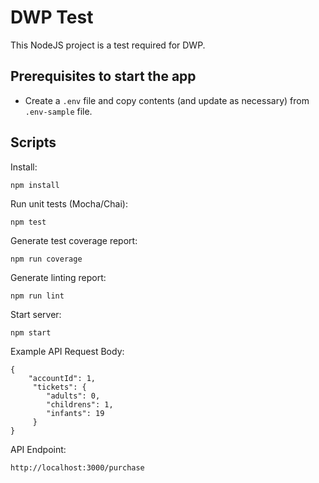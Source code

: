 # DWP Test

This NodeJS project is a test required for DWP.

## Prerequisites to start the app

- Create a `.env` file and copy contents (and update as necessary) from `.env-sample` file.

## Scripts

Install:
```
npm install
```
Run unit tests (Mocha/Chai):
```
npm test
```

Generate test coverage report:
```
npm run coverage
```

Generate linting report:
```
npm run lint
```

Start server:
```
npm start
```

Example API Request Body:
```
{
    "accountId": 1,
     "tickets": {
        "adults": 0,
        "childrens": 1,
        "infants": 19
     }
}
```

API Endpoint:
```
http://localhost:3000/purchase
```